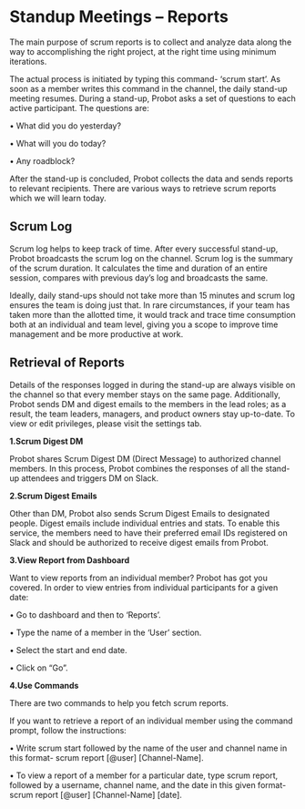  # Standup Meetings – Reports

The main purpose of scrum reports is to collect and analyze data along the way to accomplishing the right project, at the right time using minimum iterations.

The actual process is initiated by typing this command- ‘scrum start’. As soon as a member writes this command in the channel, the daily stand-up meeting resumes. During a stand-up, Probot asks a set of questions to each active participant. The questions are:

• What did you do yesterday?

• What will you do today?

• Any roadblock?
 
 After the stand-up is concluded, Probot collects the data and sends reports to relevant recipients. There are various ways to retrieve scrum reports which we will learn today.
 
## Scrum Log
Scrum log helps to keep track of time. After every successful stand-up, Probot broadcasts the scrum log on the channel. Scrum log is the summary of the scrum duration. It calculates the time and duration of an entire session, compares with previous day’s log and broadcasts the same.

Ideally, daily stand-ups should not take more than 15 minutes and scrum log ensures the team is doing just that. In rare circumstances, if your team has taken more than the allotted time, it would track and trace time consumption both at an individual and team level, giving you a scope to improve time management and be more productive at work. 

## Retrieval of Reports
Details of the responses logged in during the stand-up are always visible on the channel so that every member stays on the same page. Additionally, Probot sends DM and digest emails to the members in the lead roles; as a result, the team leaders, managers, and product owners stay up-to-date. To view or edit privileges, please visit the settings tab.

**1.Scrum Digest DM**

Probot shares Scrum Digest DM (Direct Message) to authorized channel members. In this process, Probot combines the responses of all the stand-up attendees and triggers DM on Slack. 

**2.Scrum Digest Emails**

Other than DM, Probot also sends Scrum Digest Emails to designated people. Digest emails include individual entries and stats. To enable this service, the members need to have their preferred email IDs registered on Slack and should be authorized to receive digest emails from Probot.    

**3.View Report from Dashboard**

Want to view reports from an individual member? Probot has got you covered. In order to view entries from individual participants for a given date:

•	Go to dashboard and then to ‘Reports’. 

•	Type the name of a member in the ‘User’ section. 

•	Select the start and end date. 

•	Click on “Go”.

**4.Use Commands**

There are two commands to help you fetch scrum reports. 

If you want to retrieve a report of an individual member using the command prompt, follow the instructions: 

•	Write scrum start followed by the name of the user and channel name in this format- scrum report [@user] [Channel-Name]. 

•	To view a report of a member for a particular date, type scrum report, followed by a username, channel name, and the date in this given format- scrum report [@user] [Channel-Name] [date]. 



